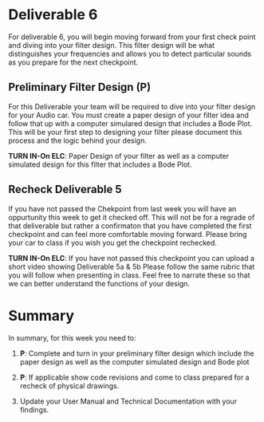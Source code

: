 
# Deliverable 6
For deliverable 6, you will begin moving forward from your first check point and diving into your filter design. This filter design will be what distinguishes your frequencies and allows you to detect particular sounds as you prepare for the next checkpoint.

## Preliminary Filter Design (P)
For this Deliverable your team will be required to dive into your filter design for your Audio car. You must create a paper design of your filter idea and follow that up with a computer simulared design that includes a Bode Plot. This will be your first step to designing your filter please document this process and the logic behind your design.

**TURN IN-On ELC**: Paper Design of your filter as well as a computer simulated design for this filter that includes a Bode Plot.

## Recheck Deliverable 5
If you have not passed the Chekpoint from last week you will have an oppurtunity this week to get it checked off. This will not be for a regrade of that deliverable but rather a confirmaton that you have completed the first checkpoint and can feel more comfortable moving forward. Please bring your car to class if you wish you get the checkpoint rechecked.

**TURN IN-On ELC**: If you have not passed this checkpoint you can upload a short video showing Deliverable 5a & 5b Please follow the same rubric that you will follow when presenting in class. Feel free to narrate these so that we can better understand the functions of your design.


# Summary

In summary, for this week you need to:

1. **P**: Complete and turn in your preliminary filter design which include the paper design as well as the computer simulated design and Bode plot 

2. **P**: If applicable show code revisions and come to class prepared for a recheck of physical drawings.

3. Update your User Manual and Technical Documentation with your findings.
